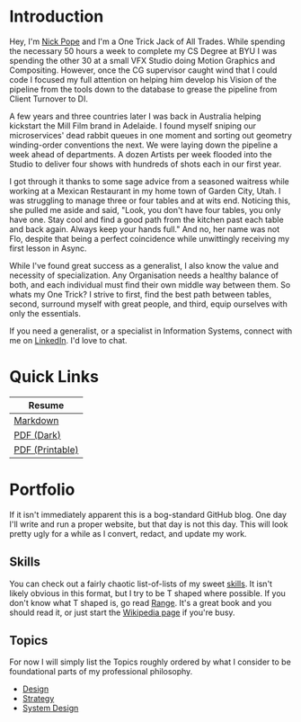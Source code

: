 # Introduction

Hey, I'm [Nick Pope](www.linkedin.com/in/nickkpope) and I'm a One Trick Jack of All Trades. While spending the necessary 50 hours a week to complete my CS Degree at BYU I was spending the other 30 at a small VFX Studio doing Motion Graphics and Compositing. However, once the CG supervisor caught wind that I could code I focused my full attention on helping him develop his Vision of the pipeline from the tools down to the database to grease the pipeline from Client Turnover to DI.

A few years and three countries later I was back in Australia helping kickstart the Mill Film brand in Adelaide. I found myself sniping our microservices' dead rabbit queues in one moment and sorting out geometry winding-order conventions the next. We were laying down the pipeline a week ahead of departments. A dozen Artists per week flooded into the Studio to deliver four shows with hundreds of shots each in our first year.

I got through it thanks to some sage advice from a seasoned waitress while working at a Mexican Restaurant in my home town of Garden City, Utah. I was struggling to manage three or four tables and at wits end. Noticing this, she pulled me aside and said, "Look, you don't have four tables, you only have one. Stay cool and find a good path from the kitchen past each table and back again. Always keep your hands full." And no, her name was not Flo, despite that being a perfect coincidence while unwittingly receiving my first lesson in Async.

While I've found great success as a generalist, I also know the value and necessity of specialization. Any Organisation needs a healthy balance of both, and each individual must find their own middle way between them. So whats my One Trick? I strive to first, find the best path between tables, second, surround myself with great people, and third, equip ourselves with only the essentials.

If you need a generalist, or a specialist in Information Systems, connect with me on [LinkedIn](www.linkedin.com/in/nickkpope). I'd love to chat.


# Quick Links

| Resume |
|-|
| [Markdown](./resume_2025.md) |
| [PDF (Dark)](https://raw.githubusercontent.com/onetrickjack/persona/refs/heads/main/resume_2025_dark.pdf) |
| [PDF (Printable)](https://raw.githubusercontent.com/onetrickjack/persona/refs/heads/main/resume_2025_dark.pdf) |


# Portfolio

If it isn't immediately apparent this is a bog-standard GitHub blog. One day I'll write and run a proper website, but that day is not this day. This will look pretty ugly for a while as I convert, redact, and update my work.


## Skills

You can check out a fairly chaotic list-of-lists of my sweet [skills](./Skills.md). It isn't likely obvious in this format, but I try to be T shaped where possible. If you don't know what T shaped is, go read [Range](https://www.google.com/search?&q=range%20book). It's a great book and you should read it, or just start the [Wikipedia page](https://en.wikipedia.org/wiki/Range:_Why_Generalists_Triumph_in_a_Specialized_World) if you're busy.

## Topics

For now I will simply list the Topics roughly ordered by what I consider to be foundational parts of my professional philosophy.

* [Design](./Topics/Design.md)
* [Strategy](./Topics/Strategy.md)
* [System Design](./Topics/System_Design.md)

